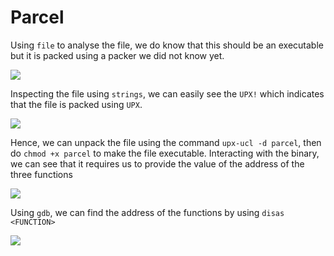 # Parcel

Using `file` to analyse the file, we do know that this should be an executable but it is packed using a packer we did not know yet. 

<img src="https://i.imgur.com/o1mdhgQ.png">

Inspecting the file using `strings`, we can easily see the `UPX!` which indicates that the file is packed using `UPX`.

<img src="https://i.imgur.com/Kz0oMzW.png">

Hence, we can unpack the file using the command `upx-ucl -d parcel`, then do `chmod +x parcel` to make the file executable. Interacting with the binary, we can see that it requires us to provide the value of the address of the three functions 

<img src="https://i.imgur.com/y4691dN.png">

Using `gdb`, we can find the address of the functions by using `disas <FUNCTION>`

<img src="https://i.imgur.com/3TodGrh.png">